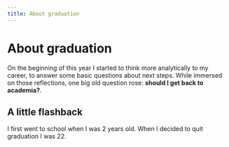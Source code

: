 ```yaml
---
title: About graduation
---
```


# About graduation

On the beginning of this year I started to think more analytically to my career, to answer some basic questions about next steps. While immersed on those reflections, one big old question rose: **should I get back to academia?**.

## A little flashback

I first went to school when I was 2 years old. When I decided to quit graduation I was 22. 
